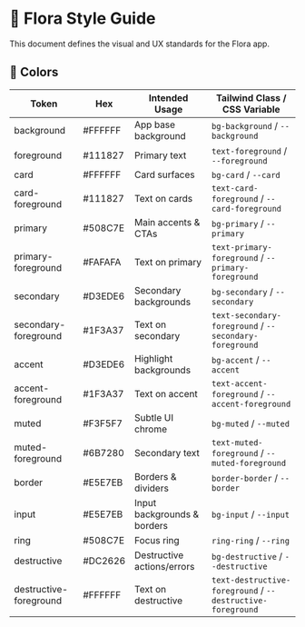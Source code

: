 # 🌿 Flora Style Guide

This document defines the visual and UX standards for the Flora app.

## 🎨 Colors

| Token                   | Hex       | Intended Usage                 | Tailwind Class / CSS Variable |
|-------------------------|-----------|-------------------------------|-------------------------------|
| background              | #FFFFFF   | App base background           | `bg-background` / `--background` |
| foreground              | #111827   | Primary text                  | `text-foreground` / `--foreground` |
| card                    | #FFFFFF   | Card surfaces                 | `bg-card` / `--card` |
| card-foreground         | #111827   | Text on cards                 | `text-card-foreground` / `--card-foreground` |
| primary                 | #508C7E   | Main accents & CTAs           | `bg-primary` / `--primary` |
| primary-foreground      | #FAFAFA   | Text on primary               | `text-primary-foreground` / `--primary-foreground` |
| secondary               | #D3EDE6   | Secondary backgrounds         | `bg-secondary` / `--secondary` |
| secondary-foreground    | #1F3A37   | Text on secondary             | `text-secondary-foreground` / `--secondary-foreground` |
| accent                  | #D3EDE6   | Highlight backgrounds         | `bg-accent` / `--accent` |
| accent-foreground       | #1F3A37   | Text on accent                | `text-accent-foreground` / `--accent-foreground` |
| muted                   | #F3F5F7   | Subtle UI chrome              | `bg-muted` / `--muted` |
| muted-foreground        | #6B7280   | Secondary text                | `text-muted-foreground` / `--muted-foreground` |
| border                  | #E5E7EB   | Borders & dividers            | `border-border` / `--border` |
| input                   | #E5E7EB   | Input backgrounds & borders   | `bg-input` / `--input` |
| ring                    | #508C7E   | Focus ring                    | `ring-ring` / `--ring` |
| destructive             | #DC2626   | Destructive actions/errors    | `bg-destructive` / `--destructive` |
| destructive-foreground  | #FFFFFF   | Text on destructive           | `text-destructive-foreground` / `--destructive-foreground` |


